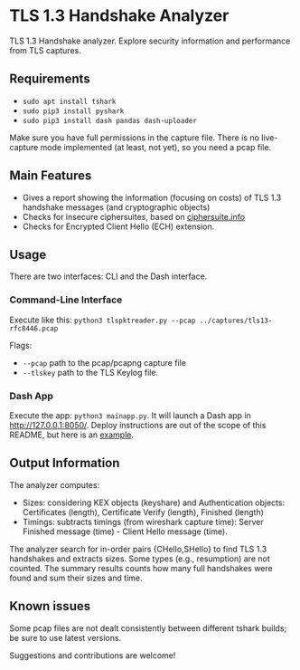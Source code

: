 # TLS 1.3 Handshake Analyzer

TLS 1.3 Handshake analyzer. Explore security information and performance from TLS captures.

## Requirements

- `sudo apt install tshark`
- `sudo pip3 install pyshark`
- `sudo pip3 install dash pandas dash-uploader`

Make sure you have full permissions in the capture file. There is no live-capture mode implemented (at least, not yet), so you need a pcap file. 


## Main Features

- Gives a report showing the information (focusing on costs) of TLS 1.3 handshake messages (and cryptographic objects)
- Checks for insecure ciphersuites, based on [ciphersuite.info](https://ciphersuite.info)
- Checks for Encrypted Client Hello (ECH) extension.

## Usage

There are two interfaces: CLI and the Dash interface.

### Command-Line Interface

Execute like this: `python3 tlspktreader.py --pcap ../captures/tls13-rfc8446.pcap`

Flags: 
- `--pcap` path to the pcap/pcapng capture file
- `--tlskey` path to the TLS Keylog file.


### Dash App

Execute the app: `python3 mainapp.py`. It will launch a Dash app in http://127.0.0.1:8050/. Deploy instructions are out of the scope of this README, but here is an [example](https://www.digitalocean.com/community/tutorials/how-to-deploy-a-flask-application-on-an-ubuntu-vps).


## Output Information

The analyzer computes:
- Sizes: considering KEX objects (keyshare) and Authentication objects: Certificates (length), Certificate Verify (length), Finished (length)
- Timings: subtracts timings (from wireshark capture time): Server Finished message (time) - Client Hello message (time).

The analyzer search for in-order pairs {CHello,SHello} to find TLS 1.3 handshakes and extracts sizes. Some types (e.g., resumption) are not counted. The summary results counts how many full handshakes were found and sum their sizes and time.

## Known issues

Some pcap files are not dealt consistently between different tshark builds; be sure to use latest versions.

Suggestions and contributions are welcome!